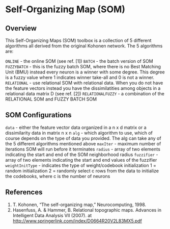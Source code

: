Self-Organizing Map (SOM)
==================================

Overview
----------------------------------
This Self-Organizing Maps (SOM) toolbox is a collection of 5 different
algorithms all derived from the original Kohonen network. The 5
 algorithms are:

   `ONLINE`      - the online SOM (see ref. [1])
   `BATCH`       - the batch version of SOM
   `FUZZYBATCH`  - this is the fuzzy batch SOM, where there is no Best
                 Matching Unit (BMU) instead every neuron is a winner with 
                 some degree. This degree is a fuzzy value where 1 indicates 
                 winner take-all and 0 is not a winner.
   `RELATIONAL`  - use relational SOM with relational data. When you do not
                 have the feature vectors instead you have the dissimilatities 
                 among objects in a relational data matrix D (see ref. [2])
   `RELATIONALFUZZY` - a combination of the RELATIONAL SOM and FUZZY BATCH SOM

SOM Configurations
----------------------------------
 `data`           - either the feature vector data organized in a n x d matrix or a
                  dissimilarity data in matrix n x n
 `alg`            - which algorithm to use, which of course depends on the type of
                  data you provided. The alg can take any of the 5 different algorithms
                  mentioned above
 `maxIter`        - maximum number of iterations SOM will run before it terminates
 `radius`         - array of two elements indicating the start and end of the SOM
                  neighborhood radius
 `fuzzifier`      - array of two elements indicating the start and end values of
                  the fuzzifier
 `weightInitType` - indicates the type of weight/codebook initialization
                   1 = random initialization
                   2 = randomly select c rows from the data to initialize the
                  codebooks, where c is the number of neurons

References
----------------------------------
1. T. Kohonen, “The self-organizing map,” Neurocomputing, 1998.
2. Hasenfuss, A. & Hammer, B. Relational topographic maps. Advances in Intelligent Data
    Analysis VII (2007). at <http://www.springerlink.com/index/D0664R20V2L83MX5.pdf>
